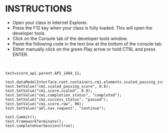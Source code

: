 <h1>INSTRUCTIONS</h1>

<ul>
<li>Open your class in Internet Explorer.</li>
<li>Press the F12 key when your class is fully loaded. This will open the developer tools.</li>
<li>Click on the Console tab of the developer tools window.</li>
<li>Paste the following code in the text box at the bottom of the console tab.</li>
<li>Either manually click on the green Play arrow or hold CTRL and press ENTER.</li>
</ul>

<p><br /></p>

<pre><code>test=scorm_api.parent.API_1484_11;

test.dataModelInterface.root.containers.cmi.elements.scaled_passing_score.writeable=true;
test.SetValue("cmi.scaled_passing_score", 0.8);
test.SetValue("cmi.score.scaled", 0.9);
test.SetValue("cmi.completion_status", "completed");
test.SetValue("cmi.success_status", "passed");
test.SetValue("cmi.score.raw", 90);
test.SetValue("adl.nav.request", "continue");

test.Commit();
test.FrameworkTerminate();
test.completeUserSession(true);</code></pre>
